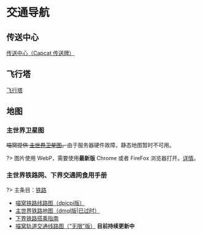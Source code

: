 # 交通导航

## 传送中心

[传送中心（Capcat 传送牌）](nyaa/projects/teleport-center)

## 飞行塔

[飞行塔](nyaa/projects/airline)

## 地图

### 主世界卫星图

<!-- TODO: 在地图服务恢复后更新下面段落 -->

~~喵窝提供 [主世界卫星图](https://map.nyaacat.com/nyaa)。~~由于服务器硬件故障，静态地图暂时不可用。

?> 图片使用 WebP，需要使用**最新版** <span class="nw-explain" title="包括其它基于 Chromium，且内核版本 ≧32 的浏览器">Chrome</span> 或者 FireFox 浏览器打开。[详情](https://caniuse.com/#search=webp)。

### 主世界铁路网、下界交通网食用手册

?> 主条目：[铁路](nyaa/projects/railway)

- [喵窝铁路线路图（dpicpi版）](space/map-navi/railway-universal-dpicpi)
- [主世界铁路地图（dmql版|已过时）](space/map-navi/railway-overworld-dmql)
- [下界铁路搭乘指南](space/map-navi/railway-nether)
- [喵窝轨道交通线路图（“无限”版）](space/map-navi/railway-universal-Ceallium.md)   **目前持续更新中**
